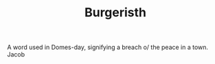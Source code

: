 ---
title: Burgeristh
letter: B
permalink: "/definitions/bld-burgeristh.html"
body: A word used in Domes-day, signifying a breach o/ the peace in a town. Jacob
published_at: '2018-07-07'
source: Black's Law Dictionary 2nd Ed (1910)
layout: post
---